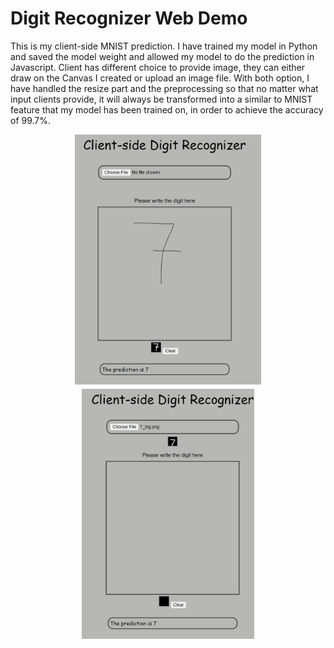 # Digit Recognizer Web Demo 

This is my client-side MNIST prediction. I have trained my model in Python and saved the model weight and allowed my model to do the prediction in Javascript. Client has different choice to provide image, they can either draw on the Canvas I created or upload an image file. With both option, I have handled the resize part and the preprocessing so that no matter what input clients provide, it will always be transformed into a similar to MNIST feature that my model has been trained on, in order to achieve the accuracy of 99.7%. 

<img alt="A demo" src="demo1.PNG" style="height: 10vh; display: block; margin: 0.5em auto;">

<img alt="A demo" src="demo2.PNG" style="height: 10vh; display: block; margin: 0.5em auto;">
